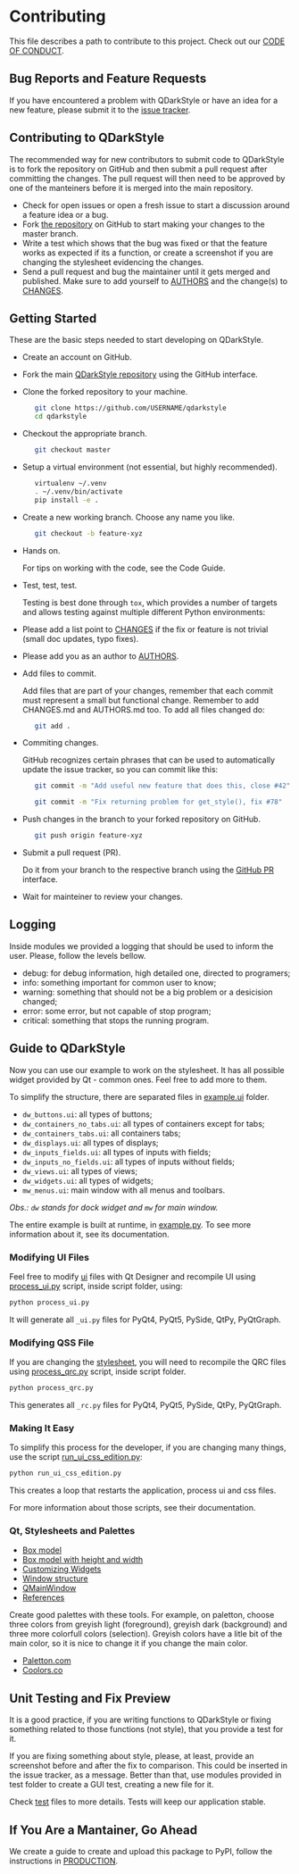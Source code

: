 # Contributing

This file describes a path to contribute to this project. Check out our
[CODE OF CONDUCT](./CODE_OF_CONDUCT.md).

## Bug Reports and Feature Requests

If you have encountered a problem with QDarkStyle or have an idea for a new
feature, please submit it to the
[issue tracker](https://github.com/ColinDuquesnoy/QDarkStyleSheet/issues).

## Contributing to QDarkStyle

The recommended way for new contributors to submit code to QDarkStyle is to
fork the repository on GitHub and then submit a pull request after
committing the changes.  The pull request will then need to be approved by one
of the manteiners before it is merged into the main repository.

- Check for open issues or open a fresh issue to start a discussion around a
    feature idea or a bug.
- Fork [the repository](https://github.com/ColinDuquesnoy/QDarkStyleSheet)
    on GitHub to start making your changes to the master branch.
- Write a test which shows that the bug was fixed or that the feature works
    as expected if its a function, or create a screenshot if you are changing
    the stylesheet evidencing the changes.
- Send a pull request and bug the maintainer until it gets merged and
    published. Make sure to add yourself to
    [AUTHORS](./AUTHORS.md)
    and the change(s) to
    [CHANGES](./CHANGES.md).

## Getting Started

These are the basic steps needed to start developing on QDarkStyle.

- Create an account on GitHub.

- Fork the main
    [QDarkStyle repository](https://github.com/ColinDuquesnoy/QDarkStyleSheet)
    using the GitHub interface.

- Clone the forked repository to your machine.

    ```bash
       git clone https://github.com/USERNAME/qdarkstyle
       cd qdarkstyle
    ```

- Checkout the appropriate branch.

    ```bash
       git checkout master
    ```

- Setup a virtual environment (not essential, but highly recommended).

    ```bash
       virtualenv ~/.venv
       . ~/.venv/bin/activate
       pip install -e .
    ```

- Create a new working branch. Choose any name you like.

    ```bash
       git checkout -b feature-xyz
    ```

- Hands on.

    For tips on working with the code, see the Code Guide.

- Test, test, test.

    Testing is best done through ``tox``, which provides a number of targets and
    allows testing against multiple different Python environments:

- Please add a list point to [CHANGES](./CHANGES.md) if the fix or
    feature is not trivial (small doc updates, typo fixes).

- Please add you as an author to [AUTHORS](./AUTHORS.md).

- Add files to commit.

    Add files that are part of your changes, remember that each commit
    must represent a small but functional change. Remember to add CHANGES.md
    and AUTHORS.md too. To add all files changed do:
    ```bash
       git add .
    ```

- Commiting changes.

    GitHub recognizes certain phrases that can be used to automatically
    update the issue tracker, so you can commit like this:

    ```bash
       git commit -m "Add useful new feature that does this, close #42"
    ```
    ```bash
       git commit -m "Fix returning problem for get_style(), fix #78"
    ```

- Push changes in the branch to your forked repository on GitHub.

    ```bash
       git push origin feature-xyz
    ```

- Submit a pull request (PR).

    Do it from your branch to the respective branch using the
    [GitHub PR](https://github.com/ColinDuquesnoy/QDarkStyleSheet/pulls)
    interface.

- Wait for mainteiner to review your changes.

## Logging

Inside modules we provided a logging that should be used to inform the user.
Please, follow the levels bellow.

- debug: for debug information, high detailed one, directed to programers;
- info: something important for common user to know;
- warning: something that should not be a big problem or a desicision changed;
- error: some error, but not capable of stop program;
- critical: something that stops the running program.

## Guide to QDarkStyle

Now you can use our example to work on the stylesheet. It has all possible
widget provided by Qt - common ones. Feel free to add more to them.

To simplify the structure, there are separated files in
[example.ui](./example/ui/) folder.

- `dw_buttons.ui`: all types of buttons;
- `dw_containers_no_tabs.ui`: all types of containers except for tabs;
- `dw_containers_tabs.ui`: all containers tabs;
- `dw_displays.ui`: all types of displays;
- `dw_inputs_fields.ui`: all types of inputs with fields;
- `dw_inputs_no_fields.ui`: all types of inputs without fields;
- `dw_views.ui`: all types of views;
- `dw_widgets.ui`: all types of widgets;
- `mw_menus.ui`: main window with all menus and toolbars.

*Obs.: `dw` stands for dock widget and `mw` for main window.*

The entire example is built at runtime, in
[example.py](./example/example.py). To see more information about it,
see its documentation.

### Modifying UI Files

Feel free to modify [ui](./example/ui) files with Qt Designer and recompile UI using
[process_ui.py](./script/process_ui.py) script, inside script folder, using:

```bash
python process_ui.py
```

It will generate all `_ui.py` files for PyQt4, PyQt5, PySide, QtPy, PyQtGraph.

### Modifying QSS File

If you are changing the [stylesheet](./qdarkstyle/style.qss), you will need
to recompile the QRC files using [process_qrc.py](./script/process_qrc.py)
script, inside script folder.

```bash
python process_qrc.py
```

This generates all `_rc.py` files for PyQt4, PyQt5, PySide, QtPy, PyQtGraph.

### Making It Easy

To simplify this process for the developer, if you are changing many things,
use the script [run_ui_css_edition.py](./script/run_ui_css_edition.py):

```bash
python run_ui_css_edition.py
```

This creates a loop that restarts the application, process ui and css
files.

For more information about those scripts, see their documentation.

### Qt, Stylesheets and Palettes

- [Box model](http://doc.qt.io/qt-5/images/stylesheet-boxmodel.png)
- [Box model with height and width](https://www.tutorialrepublic.com/lib/images/css-box-model.jpg)
- [Customizing Widgets](http://doc.qt.io/qt-5/stylesheet-customizing.html)
- [Window structure](http://doc.qt.io/qt-5/images/mainwindowlayout.png)
- [QMainWindow](http://doc.qt.io/qt-5/qmainwindow.html)
- [References](http://doc.qt.io/qt-5/stylesheet.html)

Create good palettes with these tools. For example, on paletton, choose
  three colors from greyish light (foreground), greyish dark (background)
  and three more colorfull colors (selection). Greyish colors have a litle
  bit of the main color, so it is nice to change it if you change the main
  color.

- [Paletton.com](http://paletton.com/)
- [Coolors.co](https://coolors.co/)

## Unit Testing and Fix Preview

It is a good practice, if you are writing functions to QDarkStyle or fixing
something related to those functions (not style), that you provide a test
for it.

If you are fixing something about style, please, at least, provide an
screenshot before and after the fix to comparison. This could be inserted
in the issue tracker, as a message. Better than that, use modules provided
in test folder to create a GUI test, creating a new file for it.

Check [test](./test) files to more details. Tests will keep our application stable.

## If You Are a Mantainer, Go Ahead

We create a guide to create and upload this package to PyPI, follow the
instructions in [PRODUCTION](./PRODUCTION.md).